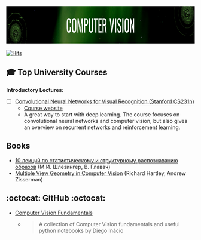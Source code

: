 <img src="https://github.com/ElizaLo/Computer-Vision/blob/master/img/Banner_CV.png" width="900" height="100">

[![Hits](https://hits.seeyoufarm.com/api/count/incr/badge.svg?url=https%3A%2F%2Fgithub.com%2FElizaLo%2FComputer-Vision&count_bg=%23055201&title_bg=%23B5B5BC&icon=python.svg&icon_color=%23E7E7E7&title=Repository+Views&edge_flat=false)](https://hits.seeyoufarm.com)

## 🎓 Top University Courses 

**Introductory Lectures:**

- [ ] [Convolutional Neural Networks for Visual Recognition (Stanford CS231n)](https://www.youtube.com/playlist?list=PL3FW7Lu3i5JvHM8ljYj-zLfQRF3EO8sYv)
  - [Course website](https://cs231n.github.io)
  - A great way to start with deep learning. The course focuses on convolutional neural networks and computer vision, but also gives an overview on recurrent networks and reinforcement learning.

## Books

- [10 лекций по статистическому и структурному распознаванию образов](http://irtc.org.ua/image/Files/Schles/esh10_full.pdf) (М.И. Шлезингер, В. Главач)
- [Multiple View Geometry in Computer Vision](http://cvrs.whu.edu.cn/downloads/ebooks/Multiple%20View%20Geometry%20in%20Computer%20Vision%20(Second%20Edition).pdf) (Richard Hartley, Andrew Zisserman)

## :octocat: GitHub :octocat:

- [Computer Vision Fundamentals](https://diegoinacio.github.io/computer-vision-notebooks/)
  - > A collection of Computer Vision fundamentals and useful python notebooks by Diego Inácio 

